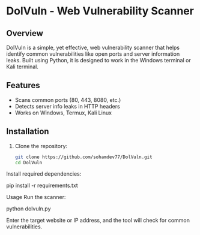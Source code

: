 # DolVuln - Web Vulnerability Scanner

## Overview
DolVuln is a simple, yet effective, web vulnerability scanner that helps identify common vulnerabilities like open ports and server information leaks. Built using Python, it is designed to work in the Windows terminal or Kali terminal.

## Features
- Scans common ports (80, 443, 8080, etc.)
- Detects server info leaks in HTTP headers
- Works on Windows, Termux, Kali Linux

## Installation

1. Clone the repository:
   ```bash
   git clone https://github.com/sohamdev77/DolVuln.git
   cd DolVuln
Install required dependencies:

pip install -r requirements.txt

Usage
Run the scanner:

python dolvuln.py

Enter the target website or IP address, and the tool will check for common vulnerabilities.
